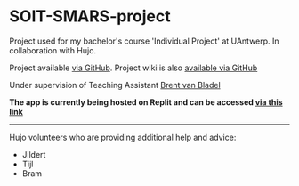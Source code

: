 # SOIT-SMARS-project
Project used for my bachelor's course 'Individual Project' at UAntwerp. In collaboration with Hujo.

Project available [via GitHub](https://github.com/JoshuaMoelans/SOIT-SMARS-project/). Project wiki is also [available via GitHub](https://github.com/JoshuaMoelans/SOIT-SMARS-project/wiki)

Under supervision of Teaching Assistant [Brent van Bladel](https://www.uantwerpen.be/nl/personeel/brent-vanbladel/)

**The app is currently being hosted on Replit and can be accessed [via this link](https://soit-smars-project.joshuamoelans.repl.co/)**

***
Hujo volunteers who are providing additional help and advice:
- Jildert
- Tijl
- Bram
